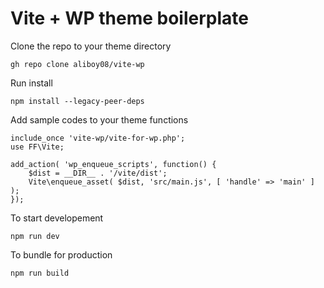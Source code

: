 <h1>Vite + WP theme boilerplate</h1>

Clone the repo to your theme directory
```
gh repo clone aliboy08/vite-wp
```

Run install
```
npm install --legacy-peer-deps
```


Add sample codes to your theme functions
```
include_once 'vite-wp/vite-for-wp.php';
use FF\Vite;

add_action( 'wp_enqueue_scripts', function() {
    $dist = __DIR__ . '/vite/dist';
    Vite\enqueue_asset( $dist, 'src/main.js', [ 'handle' => 'main' ] );
});
```

To start developement
```
npm run dev
```


To bundle for production
```
npm run build
```
